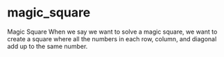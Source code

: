 # magic_square
Magic Square
When we say we want to solve a magic square, we want to create a square where all the numbers in each row, column, and diagonal add up to the same number.
